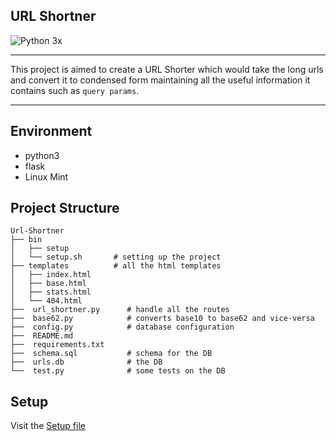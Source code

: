 ## URL Shortner 
![Python 3x](https://img.shields.io/pypi/pyversions/django?color=green&style=plastic)

---

This project is aimed to create a URL Shorter which would take the long urls and convert it to condensed form 
maintaining all the useful information it contains such as `query params`.

---

## Environment

* python3
* flask
* Linux Mint


## Project Structure

    Url-Shortner
    ├── bin
    │	├── setup
    │   └── setup.sh 	   # setting up the project
    ├── templates          # all the html templates         
    │   ├── index.html          
    │   ├── base.html         
    │   ├── stats.html 
    │	└── 404.html          
    ├──  url_shortner.py      # handle all the routes
    ├──  base62.py            # converts base10 to base62 and vice-versa
    ├──  config.py            # database configuration
    ├──  README.md
    ├──  requirements.txt
    ├──  schema.sql           # schema for the DB
    ├──  urls.db              # the DB
    └──  test.py 	          # some tests on the DB


## Setup

Visit the [Setup file](SETUP.md)